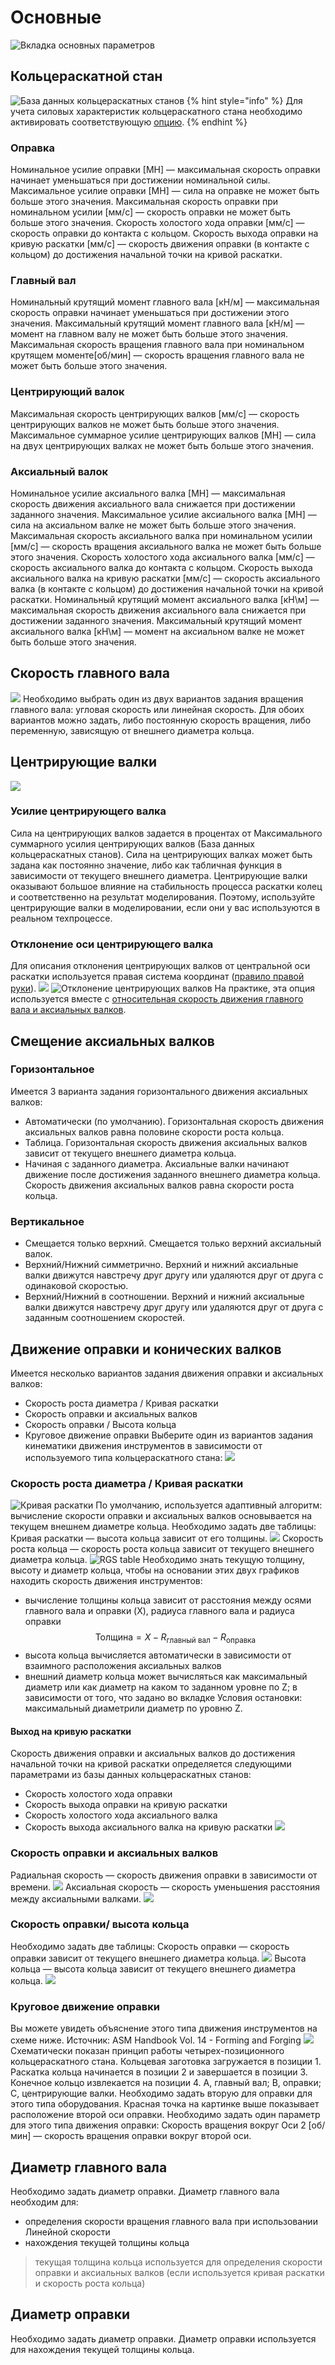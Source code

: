 # Основные
![Вкладка основных параметров](../.gitbook/assets/basic%20%284%29.png)
## Кольцераскатной стан
![База данных кольцераскатных станов](../.gitbook/assets/1.-rr-mill-db.png)
{% hint style="info" %}
Для учета силовых характеристик кольцераскатного стана необходимо активировать соответствующую [опцию](https://danila-master.gitbook.io/documentation-ring-rolling/v/v-9.1-rus/process-parameters/advanced#velocity-depends-on-load-and-torque).
{% endhint %}
### Оправка
Номинальное усилие оправки \[МН\] — максимальная скорость оправки начинает уменьшаться при достижении номинальной силы.
Максимальное усилие оправки \[МН\] — сила на оправке не может быть больше этого значения.
Максимальная скорость оправки при номинальном усилии \[мм/с\] — скорость оправки не может быть больше этого значения.
Скорость холостого хода оправки \[мм/с\] —скорость оправки до контакта с кольцом.
Скорость выхода оправки на кривую раскатки \[мм/с\] — скорость движения оправки \(в контакте с кольцом\) до достижения начальной точки на кривой раскатки.
### Главный вал
Номинальный крутящий момент главного вала \[кН/м\] — максимальная скорость оправки начинает уменьшаться при достижении этого значения.
Максимальный крутящий момент главного вала \[кН/м\] — момент на главном валу не может быть больше этого значения.
Максимальная скорость вращения главного вала при номинальном крутящем моменте\[об/мин\] — скорость вращения главного вала не может быть больше этого значения.
### Центрирующий валок
Максимальная скорость центрирующих валков \[мм/с\] — скорость центрирующих валков не может быть больше этого значения.
Максимальное суммарное усилие центрирующих валков \[МН\] — сила на двух центрирующих валках не может быть больше этого значения.
### Аксиальный валок
Номинальное усилие аксиального валка \[МН\] — максимальная скорость движения аксиального вала снижается при достижении заданного значения.
Максимальное усилие аксиального валка \[МН\] — сила на аксиальном валке не может быть больше этого значения.
Максимальная скорость аксиального валка при номинальном усилии \[мм/с\] — скорость вращения аксиального валка не может быть больше этого значения.
Скорость холостого хода аксиального валка \[мм/с\] — скорость аксиального валка до контакта с кольцом.
Скорость выхода аксиального валка на кривую раскатки \[мм/с\] — скорость аксиального валка \(в контакте с кольцом\) до достижения начальной точки на кривой раскатки.
Номинальный крутящий момент аксиального валка \[кН\м\] — максимальная скорость движения аксиального вала снижается при достижении заданного значения.
Максимальный крутящий момент аксиального валка \[кН\м\] — момент на аксиальном валке не может быть больше этого значения.
## Скорость главного вала
![](../.gitbook/assets/1.-rotation-speed-of-main-roll.png)
Необходимо выбрать один из двух вариантов задания вращения главного вала: угловая скорость или линейная скорость.
Для обоих вариантов можно задать, либо постоянную скорость вращения, либо переменную, зависящую от внешнего диаметра кольца.
## Центрирующие валки
![](../.gitbook/assets/1.-load-on-guide-rolls%20%281%29.png)
### Усилие центрирующего валка
Сила на центрирующих валков задается в процентах от Максимального суммарного усилия центрирующих валков \(База данных кольцераскатных станов\). Сила на центрирующих валках может быть задана как постоянно значение, либо как табличная функция в зависимости от текущего внешнего диаметра.
Центрирующие валки оказывают большое влияние на стабильность процесса раскатки колец и соответственно на результат моделирования. Поэтому, используйте центрирующие валки в моделировании, если они у вас используются в реальном техпроцессе.
### Отклонение оси центрирующего валка
Для описания отклонения центрирующих валков от центральной оси раскатки используется правая система координат \([правило правой руки](https://ru.wikipedia.org/wiki/%D0%9F%D1%80%D0%B0%D0%B2%D0%B8%D0%BB%D0%BE_%D0%B1%D1%83%D1%80%D0%B0%D0%B2%D1%87%D0%B8%D0%BA%D0%B0?oldformat=true)\).
![](../.gitbook/assets/1.-right-coordinate-system.png)
![Отклонение центрирующих валков ](../.gitbook/assets/1.-guide-rolls-deviation.png)
На практике, эта опция используется вместе с  [относительная скорость движения главного вала и аксиальных валков](advanced.md#main-roll-and-axial-rolls).
## Смещение аксиальных валков
### Горизонтальное
Имеется 3 варианта задания горизонтального движения аксиальных валков:
* Автоматически \(по умолчанию\). Горизонтальная скорость движения аксиальных валков равна половине скорости роста кольца.
* Таблица. Горизонтальная скорость движения аксиальных валков зависит от текущего внешнего диаметра кольца.
* Начиная с заданного диаметра. Аксиальные валки начинают движение после достижения заданного внешнего диаметра кольца.  Скорость движения аксиальных валков равна скорости роста кольца.
### Вертикальное
* Смещается только верхний. Смещается только верхний аксиальный валок. 
* Верхний/Нижний симметрично. Верхний и нижний аксиальные валки движутся навстречу друг другу или удаляются друг от друга с одинаковой скоростью. 
* Верхний/Нижний в соотношении. Верхний и нижний аксиальные валки движутся навстречу друг другу или удаляются друг от друга с заданным соотношением скоростей.
## Движение оправки и конических валков
Имеется несколько вариантов задания движения оправки и аксиальных валков:
* Скорость роста диаметра / Кривая раскатки
* Скорость оправки и аксиальных валков
* Скорость оправки / Высота кольца
* Круговое движение оправки
Выберите один из вариантов задания кинематики движения инструментов в зависимости от используемого типа кольцераскатного стана:
![](../.gitbook/assets/1.-the-position-of-mandrel-and-both-cones.png)

### Скорость роста диаметра / Кривая раскатки
![Кривая раскатки](../.gitbook/assets/1.-rrc.png)
По умолчанию, используется адаптивный алгоритм: вычисление скорости оправки и аксиальных валков основывается на текущем внешнем диаметре кольца.
Необходимо задать две таблицы:
Кривая раскатки — высота кольца зависит от его толщины.
![](../.gitbook/assets/1.-rrc-table.png)
Скорость роста кольца — скорость роста кольца зависит от текущего внешнего диаметра кольца.
![RGS table](../.gitbook/assets/1.-rgs-table.png)
Необходимо знать текущую толщину, высоту и диаметр кольца, чтобы на основании этих двух графиков находить скорость движения инструментов:
* вычисление толщины кольца зависит от расстояния между осями главного вала и оправки \(X\), радиуса главного вала и радиуса оправки
$$
\text {Толщина}=X-R_{\text {главный вал}} -R_{\text {оправка}}
$$
* высота кольца вычисляется автоматически в зависимости от взаимного расположения аксиальных валков
* внешний диаметр кольца может вычисляться как максимальный диаметр или как диаметр на каком то заданном уровне по Z; в зависимости от того, что задано во вкладке Условия остановки:  максимальный диаметрили диаметр по уровню Z.
#### Выход на кривую раскатки
Скорость движения оправки и аксиальных валков до достижения начальной точки на кривой раскатки определяется следующими параметрами из базы данных кольцераскатных станов:
* Скорость холостого хода оправки
* Скорость выхода оправки на кривую раскатки
* Скорость холостого хода аксиального валка
* Скорость выхода аксиального валка на кривую раскатки
![](../.gitbook/assets/1.-stage-before-rrc.png)

### Скорость оправки и аксиальных валков
Радиальная скорость — скорость движения оправки в зависимости от времени.
![](../.gitbook/assets/1.-radial-velocity.png)
Аксиальная скорость — скорость уменьшения расстояния между аксиальными валками.
![](../.gitbook/assets/1.-axial-velocity.png)

### Скорость оправки/ высота кольца
Необходимо задать две таблицы:
Скорость оправки — скорость оправки зависит от текущего внешнего диаметра кольца.
![](../.gitbook/assets/1.-radial-velocity-vs-diameter.png)
Высота кольца — высота кольца зависит от текущего внешнего диаметра кольца.
![](../.gitbook/assets/1.-ring-height-vs-diameter.png)
### Круговое движение оправки
Вы можете увидеть объяснение этого типа движения инструментов на схеме ниже.
Источник: ASM Handbook Vol. 14 - Forming and Forging
![](../.gitbook/assets/1.-mandrel-circular-motion.png)
Схематически показан принцип работы четырех-позиционного кольцераскатного стана. Кольцевая заготовка загружается в позиции 1. Раскатка кольца начинается в позиции 2 и завершается в позиции 3. Конечное кольцо извлекается на позиции 4. A, главный вал; B, оправки; C, центрирующие валки.
Необходимо задать вторую для оправки для этого типа оборудования. Красная точка на картинке выше показывает расположение второй оси оправки.
Необходимо задать один параметр для этого типа движения оправки:
Скорость вращения вокруг Оси 2 \[об/мин\] — скорость вращения оправки вокруг второй оси.
## Диаметр главного вала
Необходимо задать диаметр оправки.
Диаметр главного вала необходим для:
* определения скорости вращения главного вала при использовании Линейной скорости
* нахождения текущей толщины кольца
> текущая толщина кольца используется для определения скорости оправки и аксиальных валков \(если используется кривая раскатки и скорость роста кольца\)
## Диаметр оправки
Необходимо задать диаметр оправки.
Диаметр оправки используется для нахождения текущей толщины кольца.
